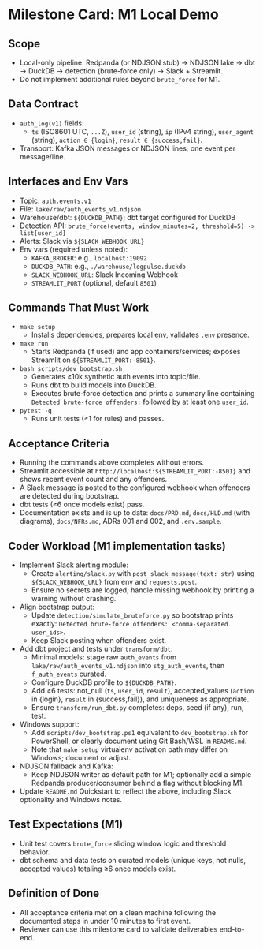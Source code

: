 # Milestone Card: M1 Local Demo

## Scope
- Local-only pipeline: Redpanda (or NDJSON stub) → NDJSON lake → dbt → DuckDB → detection (brute-force only) → Slack + Streamlit.
- Do not implement additional rules beyond `brute_force` for M1.

## Data Contract
- `auth_log(v1)` fields:
  - `ts` (ISO8601 UTC, `...Z`), `user_id` (string), `ip` (IPv4 string), `user_agent` (string), `action ∈ {login}`, `result ∈ {success,fail}`.
- Transport: Kafka JSON messages or NDJSON lines; one event per message/line.

## Interfaces and Env Vars
- Topic: `auth.events.v1`
- File: `lake/raw/auth_events_v1.ndjson`
- Warehouse/dbt: `${DUCKDB_PATH}`; dbt target configured for DuckDB
- Detection API: `brute_force(events, window_minutes=2, threshold=5) -> list[user_id]`
- Alerts: Slack via `${SLACK_WEBHOOK_URL}`
- Env vars (required unless noted):
  - `KAFKA_BROKER`: e.g., `localhost:19092`
  - `DUCKDB_PATH`: e.g., `./warehouse/logpulse.duckdb`
  - `SLACK_WEBHOOK_URL`: Slack Incoming Webhook
  - `STREAMLIT_PORT` (optional, default `8501`)

## Commands That Must Work
- `make setup`
  - Installs dependencies, prepares local env, validates `.env` presence.
- `make run`
  - Starts Redpanda (if used) and app containers/services; exposes Streamlit on `${STREAMLIT_PORT:-8501}`.
- `bash scripts/dev_bootstrap.sh`
  - Generates ≥10k synthetic auth events into topic/file.
  - Runs dbt to build models into DuckDB.
  - Executes brute-force detection and prints a summary line containing `Detected brute-force offenders:` followed by at least one `user_id`.
- `pytest -q`
  - Runs unit tests (≥1 for rules) and passes.

## Acceptance Criteria
- Running the commands above completes without errors.
- Streamlit accessible at `http://localhost:${STREAMLIT_PORT:-8501}` and shows recent event count and any offenders.
- A Slack message is posted to the configured webhook when offenders are detected during bootstrap.
- dbt tests (≥6 once models exist) pass.
- Documentation exists and is up to date: `docs/PRD.md`, `docs/HLD.md` (with diagrams), `docs/NFRs.md`, ADRs 001 and 002, and `.env.sample`.

## Coder Workload (M1 implementation tasks)
- Implement Slack alerting module:
  - Create `alerting/slack.py` with `post_slack_message(text: str)` using `${SLACK_WEBHOOK_URL}` from env and `requests.post`.
  - Ensure no secrets are logged; handle missing webhook by printing a warning without crashing.
- Align bootstrap output:
  - Update `detection/simulate_bruteforce.py` so bootstrap prints exactly: `Detected brute-force offenders: <comma-separated user_ids>`.
  - Keep Slack posting when offenders exist.
- Add dbt project and tests under `transform/dbt`:
  - Minimal models: stage raw `auth_events` from `lake/raw/auth_events_v1.ndjson` into `stg_auth_events`, then `f_auth_events` curated.
  - Configure DuckDB profile to `${DUCKDB_PATH}`.
  - Add ≥6 tests: not_null (`ts`, `user_id`, `result`), accepted_values (`action` in {login}, `result` in {success,fail}), and uniqueness as appropriate.
  - Ensure `transform/run_dbt.py` completes: deps, seed (if any), run, test.
- Windows support:
  - Add `scripts/dev_bootstrap.ps1` equivalent to `dev_bootstrap.sh` for PowerShell, or clearly document using Git Bash/WSL in `README.md`.
  - Note that `make setup` virtualenv activation path may differ on Windows; document or adjust.
- NDJSON fallback and Kafka:
  - Keep NDJSON writer as default path for M1; optionally add a simple Redpanda producer/consumer behind a flag without blocking M1.
- Update `README.md` Quickstart to reflect the above, including Slack optionality and Windows notes.

## Test Expectations (M1)
- Unit test covers `brute_force` sliding window logic and threshold behavior.
- dbt schema and data tests on curated models (unique keys, not nulls, accepted values) totaling ≥6 once models exist.

## Definition of Done
- All acceptance criteria met on a clean machine following the documented steps in under 10 minutes to first event.
- Reviewer can use this milestone card to validate deliverables end-to-end.
